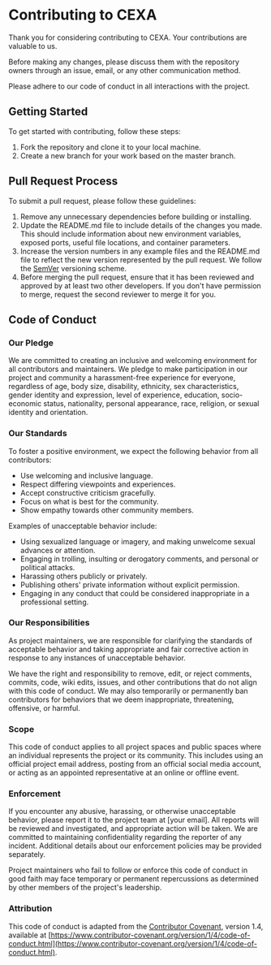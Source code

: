 # Contributing to CEXA

Thank you for considering contributing to CEXA. Your contributions are valuable to us.

Before making any changes, please discuss them with the repository owners through an issue, email, or any other communication method.

Please adhere to our code of conduct in all interactions with the project.

## Getting Started

To get started with contributing, follow these steps:

1. Fork the repository and clone it to your local machine.
2. Create a new branch for your work based on the master branch.

## Pull Request Process

To submit a pull request, please follow these guidelines:

1. Remove any unnecessary dependencies before building or installing.
2. Update the README.md file to include details of the changes you made. This should include information about new environment variables, exposed ports, useful file locations, and container parameters.
3. Increase the version numbers in any example files and the README.md file to reflect the new version represented by the pull request. We follow the [SemVer](http://semver.org/) versioning scheme.
4. Before merging the pull request, ensure that it has been reviewed and approved by at least two other developers. If you don't have permission to merge, request the second reviewer to merge it for you.

## Code of Conduct

### Our Pledge

We are committed to creating an inclusive and welcoming environment for all contributors and maintainers. We pledge to make participation in our project and community a harassment-free experience for everyone, regardless of age, body size, disability, ethnicity, sex characteristics, gender identity and expression, level of experience, education, socio-economic status, nationality, personal appearance, race, religion, or sexual identity and orientation.

### Our Standards

To foster a positive environment, we expect the following behavior from all contributors:

- Use welcoming and inclusive language.
- Respect differing viewpoints and experiences.
- Accept constructive criticism gracefully.
- Focus on what is best for the community.
- Show empathy towards other community members.

Examples of unacceptable behavior include:

- Using sexualized language or imagery, and making unwelcome sexual advances or attention.
- Engaging in trolling, insulting or derogatory comments, and personal or political attacks.
- Harassing others publicly or privately.
- Publishing others' private information without explicit permission.
- Engaging in any conduct that could be considered inappropriate in a professional setting.

### Our Responsibilities

As project maintainers, we are responsible for clarifying the standards of acceptable behavior and taking appropriate and fair corrective action in response to any instances of unacceptable behavior.

We have the right and responsibility to remove, edit, or reject comments, commits, code, wiki edits, issues, and other contributions that do not align with this code of conduct. We may also temporarily or permanently ban contributors for behaviors that we deem inappropriate, threatening, offensive, or harmful.

### Scope

This code of conduct applies to all project spaces and public spaces where an individual represents the project or its community. This includes using an official project email address, posting from an official social media account, or acting as an appointed representative at an online or offline event.

### Enforcement

If you encounter any abusive, harassing, or otherwise unacceptable behavior, please report it to the project team at [your email]. All reports will be reviewed and investigated, and appropriate action will be taken. We are committed to maintaining confidentiality regarding the reporter of any incident. Additional details about our enforcement policies may be provided separately.

Project maintainers who fail to follow or enforce this code of conduct in good faith may face temporary or permanent repercussions as determined by other members of the project's leadership.

### Attribution

This code of conduct is adapted from the [Contributor Covenant](https://www.contributor-covenant.org), version 1.4, available at [https://www.contributor-covenant.org/version/1/4/code-of-conduct.html](https://www.contributor-covenant.org/version/1/4/code-of-conduct.html).
